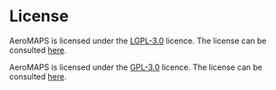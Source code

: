 # License

AeroMAPS is licensed under the [LGPL-3.0](https://www.gnu.org/licenses/lgpl-3.0.en.html) licence. 
The license can be consulted [here](https://github.com/AeroMAPS/AeroMAPS/blob/main/LICENSE.txt).

AeroMAPS is licensed under the [GPL-3.0](https://www.gnu.org/licenses/gpl-3.0.en.html) licence. 
The license can be consulted [here](https://github.com/AeroMAPS/AeroMAPS/blob/main/LICENSE.txt).

